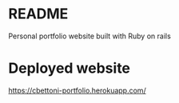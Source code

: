 # README
Personal portfolio website built with Ruby on rails

# Deployed website
https://cbettoni-portfolio.herokuapp.com/
